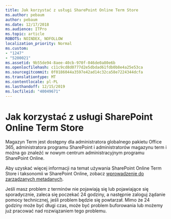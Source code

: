 ```yaml
---
title: Jak korzystać z usługi SharePoint Online Term Store
ms.author: pebaum
author: pebaum
ms.date: 12/17/2018
ms.audience: ITPro
ms.topic: article
ROBOTS: NOINDEX, NOFOLLOW
localization_priority: Normal
ms.custom:
- "1247"
- "5200021"
ms.assetid: 9b55de94-8aee-40cb-970f-046de0a80e6b
ms.openlocfilehash: c11c9cd8d0777d2e5dbdad61fdb0b8e4a25e53ca
ms.sourcegitcommit: 0f0186044a3597e42ad14c32ca58e7224344dcfa
ms.translationtype: MT
ms.contentlocale: pl-PL
ms.lasthandoff: 12/15/2019
ms.locfileid: "40049671"
---
```

# <a name="how-to-use-the-sharepoint-online-term-store"></a>Jak korzystać z usługi SharePoint Online Term Store

Magazyn Term jest dostępny dla administratora globalnego pakietu Office 365, administratora programu SharePoint i administratorów magazynu term i można go znaleźć w nowym centrum administracyjnym programu SharePoint Online.
  
Aby uzyskać więcej informacji na temat używania SharePoint Online Term Store i taksonomii w SharePoint Online, zobacz [wprowadzenie do zarządzanych metadanych](https://go.microsoft.com/fwlink/?linkid=2044674&amp;clcid=0x409).
  
Jeśli masz problem z terminów nie pojawiają się lub pojawiające się sporadycznie, zaleca się poczekać 24 godziny, a następnie zaloguj żądanie pomocy technicznej, jeśli problem będzie się powtarzał. Mimo że 24 godziny może być długi czas, może być problem buforowania lub możemy już pracować nad rozwiązaniem tego problemu.
  